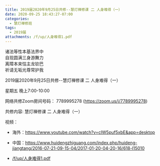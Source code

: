 ```yaml
---
title: 2019届2020年9月25日共修--慧灯禅修课 二 人身难得（一）
date: 2020-09-25 18:43:27-07:00
categories:
  - 慧灯禅修班
tags:
  - 2019届
attachments: /f/up/人身难得1.pdf
---
```

诸法等性本基法界中  
自现圆满三身游舞力  
离障本来怙主龙钦巴  
祈请无垢光尊常护我  

2019届2020年9月25日共修--慧灯禅修课 二 人身难得（一）

星期五 晚上7:00-10:00  

网络共修Zoom房间号码： 7789995278 (<https://zoom.us/j/7789995278>)

共修内容: 慧灯禅修课 二 人身难得（一）                                

视频：

- 海外：<https://www.youtube.com/watch?v=cIW5puf5xbE&app=desktop>
- 中国：<https://www.huidengzhiguang.com/index.php/huideng-jiangtang/2016-07-21-09-15-04/2017-01-20-04-20-16/618-l15010>

- [/f/up/人身难得1.pdf](https://s3.ca-central-1.wasabisys.com/hddata/f.huidengchanxiu.net/hdv/f/up/人身难得1.pdf)